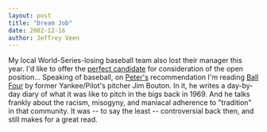 ```yaml
--- 
layout: post
title: "Dream Job"
date: 2002-12-16
author: Jeffrey Veen
---
```

My local World-Series-losing baseball team also lost their manager this year. I'd like to offer the <a title="General Manager Jeffrey Veen" href="http://www.veen.com/jeff/images/manager.jpg">perfect candidate</a> for consideration of the open position... Speaking of baseball, on <a href="http://www.peterme.com/">Peter's</a> recommendation  I'm reading <a href="http://www.amazon.com/exec/obidos/tg/detail/-/0020306652/ref%3Dnosim/hotwiredstyle/">Ball Four</a> by former Yankee/Pilot's pitcher Jim Bouton. In it, he writes a day-by-day diary of what it was like to pitch in the bigs back in 1969. And he talks frankly about the racism, misogyny, and maniacal adherence to "tradition" in that community. It was -- to say the least -- controversial back then, and still makes for a great read.
&#8203;